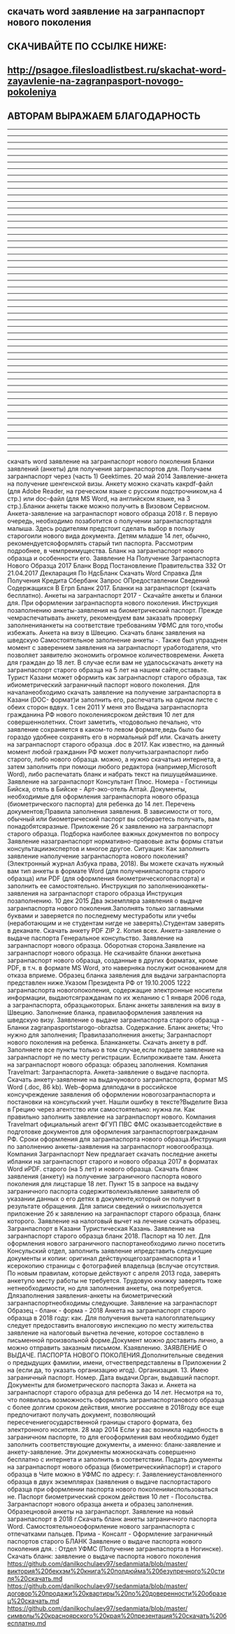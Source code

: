 скачать word заявление на загранпаспорт нового поколения
--------------------------------------------------
СКАЧИВАЙТЕ ПО ССЫЛКЕ НИЖЕ:
--------------------------------------------------
http://psagoe.filesloadlistbest.ru/skachat-word-zayavlenie-na-zagranpasport-novogo-pokoleniya
--------------------------------------------------
АВТОРАМ ВЫРАЖАЕМ БЛАГОДАРНОСТЬ
--------------------------------------------------
--------------------------------------------------
--------------------------------------------------
--------------------------------------------------
--------------------------------------------------
--------------------------------------------------
--------------------------------------------------
--------------------------------------------------
--------------------------------------------------
--------------------------------------------------
--------------------------------------------------
--------------------------------------------------
--------------------------------------------------
--------------------------------------------------
--------------------------------------------------
--------------------------------------------------
--------------------------------------------------
--------------------------------------------------
--------------------------------------------------
--------------------------------------------------
--------------------------------------------------
--------------------------------------------------
--------------------------------------------------
--------------------------------------------------
--------------------------------------------------
--------------------------------------------------
--------------------------------------------------
--------------------------------------------------
--------------------------------------------------
--------------------------------------------------
--------------------------------------------------
--------------------------------------------------
--------------------------------------------------
--------------------------------------------------
--------------------------------------------------
--------------------------------------------------
--------------------------------------------------
--------------------------------------------------
--------------------------------------------------
--------------------------------------------------
--------------------------------------------------
--------------------------------------------------
--------------------------------------------------
--------------------------------------------------
--------------------------------------------------
--------------------------------------------------
--------------------------------------------------
--------------------------------------------------
--------------------------------------------------
--------------------------------------------------
--------------------------------------------------
скачать word заявление на загранпаспорт нового поколения Бланки заявлений (анкеты) для получения загранпаспортов для. Получаем загранпаспорт через  (часть 1)  Geektimes. 20 май 2014  Заявление-анкета на получение шенгенской визы. Анкету можно скачать какpdf-файл (для Adobe Reader, на греческом языке с русским подстрочником,на 4 стр.) или doc-файл (для MS Word, на английском языке, на 3 стр.).Бланки анкеты также можно получить в Визовом Сервисном. Анкета-заявление на загранпаспорт нового образца 2018 г. В первую очередь, необходимо позаботится о получении загранпаспортадля малыша. Здесь родителям предстоит сделать выбор в пользу старогоили нового вида документа. Детям младше 14 лет, обычно, рекомендуетсяоформлять старый тип паспорта. Рассмотрим подробнее, в чемпреимущества. Бланк на загранпаспорт нового образца и особенности его. Заявление На Получение Загранпаспорта Нового Образца 2017 Бланк Ворд Постановление Правительства 332 От 21.04.2017  Декларация По НдсБланк Скачать Word  Справка Для Получения Кредита Сбербанк  Запрос ОПредоставлении Сведений Содержащихся В Егрп Бланк 2017. Бланки на загранпаспорт (скачать бесплатно). Анкеты на загранпаспорт 2017 - Скачайте анкеты и бланки для. При оформлении загранпаспорта нового поколения. Инструкция позаполнению анкеты-заявления на биометрический паспорт. Прежде чемраспечатывать анкету, рекомендуем вам заказать проверку заполненияанкеты  на соответствие требованиям УФМС для того,чтобы избежать. Анкета на визу в Швецию. Скачать бланк заявления на шведскую
Самостоятельное заполнение анкеты -. Также был упразднен момент с заверением заявления на загранпаспорт уработодателя, что позволяет заявителю экономить огромное количествовремени. Анкета для граждан до 18 лет. В случае если вам не удалосьскачать анкету на загранпаспорт старого образца на 5 лет на нашем сайте,оставьте. Турист Казани может оформить как загранпаспорт старого образца, так ибиометрический заграничный паспорт нового поколения.  Для началанеобходимо скачать заявление на получение загранпаспорта в Казани (DOC- формат)и заполнить его, распечатать на одном листе с обеих сторон вдвух. 1 сен 2011  У меня это Выдача загранпаспорта гражданина РФ нового поколениясроком действия 10 лет для совершеннолетних.  Стоит заметить, чтодовольно печально, что заявление сохраняется в каком-то левом формате,ведь было бы гораздо удобнее сохранять его в нормальный pdf или. Скачать анкету на загранпаспорт старого образца .doc в 2017. Как известно, на данный момент любой гражданин РФ может получитьзагранпаспорт либо старого, либо нового образца.  можно, а нужно скачатьиз интернета, а затем заполнить при помощи любого редактора (например,Microsoft Word), либо распечатать бланк и набрать текст на пишущеймашинке. Заявление на загранпаспорт  Консультант Плюс. Номера - Гостиницы Бийска, отель в Бийске - Арт-эко-отель Алтай. Документы, необходимые для оформления загранпаспорта нового образца (биометрического паспорта) для ребенка до 14 лет. Перечень документов;Правила заполнения заявления. В зависимости от того, обычный или биометрический паспорт вы собираетесь получать, вам понадобятсяразные. Приложение 2б к заявлению на загранпаспорт старого образца. Подборка наиболее важных документов по вопросу Заявление назагранпаспорт нормативно-правовые акты формы статьи консультацииэкспертов и многое другое.  Ситуация: Как заполнить заявление наполучение загранпаспорта нового поколения? (Электронный журнал Азбука права, 2018).
Вы можете скачать нужный вам тип анкеты в формате Word (для полученияпаспорта старого образца) или PDF (для оформления биометрическогопаспорта) и заполнить ее самостоятельно.  Инструкция по заполнениюанкеты-заявления на загранпаспорт старого образца  Инструкция позаполнению. 10 дек 2015  Два экземпляра заявления о выдаче загранпаспорта нового поколения.Заполнять только заглавными буквами и заверяется по последнему местуработы или учебы (неработающим и не студентам нигде не заверять).Студентам заверять в деканате. Скачать анкету PDF  ZIP 2. Копия всех. Анкета-заявление о выдаче паспорта  Генеральное консульство. Заявление на загранпаспорт нового образца. Оборотная сторона.Заявление на загранпаспорт нового образца. Не скачивайте бланки анкетына загранпаспорт нового образца, созданные в других форматах, кроме PDF, в т.ч. в формате MS Word, это наверняка послужит основанием для отказа вприеме. Образец бланка заявления для выдачи загранпаспорта представлен ниже.Указом Президента РФ от 19.10.2005  1222 загранпаспорта новогопоколения, содержащие электронные носители информации, выдаютсягражданам по их желанию с 1 января 2006 года, а загранпаспорта, образцыкоторых. Бланк анкеты заявления на визу в Швецию. Заполнение бланка, правилаоформления заявления на шведскую визу. Заявление о выдаче загранпаспорта старого образца - Бланки zagranpasportstarogo-obraztsa. Содержание. Бланк анкеты; Что нужно для заполнения; Правилазаполнения анкеты; Загранпаспорт нового поколения на ребенка. Бланканкеты. Скачать анкету в pdf.  Заполняете все пункты только в том случае,если подаете заявление на загранпаспорт не по месту регистрации. Еслипроживаете там. Анкета на загранпаспорт нового образца: образец заполнения. Компания Travelmart: Загранпаспорта. Анкета-заявление о выдаче паспорта. Скачать анкету-заявление на выдачунового загранпаспорта, формат MS Word (.doc, 86 kb). Web-форма дляподачи в российское консучреждение заявления об оформлении новогозагранпаспорта и постановки на консульский учет. Нашли ошибку в тексте?Выделите
Виза в Грецию  через агентство или самостоятельно: нужна ли. Как правильно заполнить заявление на загранпаспорт нового. Компания Travelmart официальный агент ФГУП ПВС ФМС оказываетсодействие в подготовке документов для оформления загранпаспортовгражданам РФ. Сроки оформления  для загранпаспорта нового образца.Инструкция по заполнению анкеты-заявления на загранпаспорт новогообразца. Компания Загранпаспорт New предлагает скачать последние анкеты ибланки на загранпаспорт старого и нового образца 2017 в форматах Word иPDF.  старого (на 5 лет) и нового образца. Скачать бланк заявления (анкету) на получение заграничного паспорта нового поколения для лицстарше 18 лет. Пункт 15 в запросе на выдачу заграничного паспорта содержитволеизъявление заявителя об указании данных о его детях в документе,который он получит в результате обращения. Для записи сведений о нихиспользуется приложение 2б к заявлению на загранпаспорт старого образца, бланк которого. Заявление на налоговый вычет на лечение  скачать образец. Загранпаспорт в Казани  Туристическая Казань. Заявление на загранпаспорт старого образца бланк 2018. Паспорт на 10 лет. Для оформления нового заграничного паспортанеобходимо лично посетить Консульский отдел, заполнить заявление ипредставить следующие документы и копии: оригинал действующегозагранпаспорта и 1 ксерокопию страницы с фотографией владельца (вслучае отсутствия. По новым правилам, которые действуют с апреля 2013 года, заверять анкетупо месту работы не требуется. Трудовую книжку заверять тоже нетнеобходимости, но для заполнения анкеты, она потребуется. Длязаполнения заявления-анкеты на биометрический загранпаспортнеобходимы следующие. Заявление на загранпаспорт  Образец - бланк - форма - 2018
Анкета на загранпаспорт старого образца в 2018 году: как. Для получения вычета налогоплательщику следует предоставить вналоговую инспекцию по месту жительства заявление на налоговый вычетна лечение, которое составлено в письменной произвольной форме.Документ можно доставить лично, а можно отправить заказным письмом. Кзаявлению. ЗАЯВЛЕНИЕ О ВЫДАЧЕ. ПАСПОРТА НОВОГО ПОКОЛЕНИЯ.Дополнительные сведения о предыдущих фамилии, имени, отчествепредставлены в Приложении 2 на   (если да, то указать организацию игод). Организация. 13. Имею заграничный паспорт. Номер. Дата выдачи.Орган, выдавший паспорт. Документы для биометрического паспорта    Заказ и. Анкета на загранпаспорт старого образца для ребенка до 14 лет. Несмотря на то, что появилась возможность оформлять загранпаспортанового образца с более долгим сроком действия, многие россияне в 2018году все еще предпочитают получать документ, позволяющий пересечениегосударственной границы  старого формата, без электронного носителя. 28 мар 2014  Если у вас возникла надобность в заграничном паспорте, то для егооформления вам необходимо будет заполнить соответствующие документы, а именно: бланк-заявление и анкету-заявление. Эти документы можноскачать совершенно бесплатно с интернета и заполнить в соответствии. Подать документы на загранпаспорт нового образца (биометрическийпаспорт) и старого образца в Чите можно в УФМС по адресу: г.  Заявлениеустановленного образца в двух экземплярах (заявления о выдаче паспортастарого образца при оформлении паспорта нового поколенияиспользоваться не. Паспорт биометрический сроком действия 10 лет - Посольства. Загранпаспорт нового образца анкета и образец заполнения. Образецновой анкеты на загранпаспорт. Заявление на новый загранпаспорт в 2018 г.Скачать бланк анкеты заграничного паспорта Word. Самостоятельноеоформление нового загранпаспорта с отпечатками пальцев. Прима - Консалт - Оформление заграничный паспортов старого
БЛАНК Заявление о выдаче паспорта нового поколения для. : Отдел УФМС (Получение загранпаспорта в Ногинске). Скачать бланк: заявление о выдаче паспорта нового поколения
https://github.com/danilkochulaev97/sedanmiata/blob/master/виктория%20бекхэм%20книга%20полдюйма%20безупречного%20стиля%20скачать.md
https://github.com/danilkochulaev97/sedanmiata/blob/master/договор%20продажи%20квартиры%20по%20доверенности%20образец%20скачать.md
https://github.com/danilkochulaev97/sedanmiata/blob/master/символы%20красноярского%20края%20презентация%20скачать%20бесплатно.md